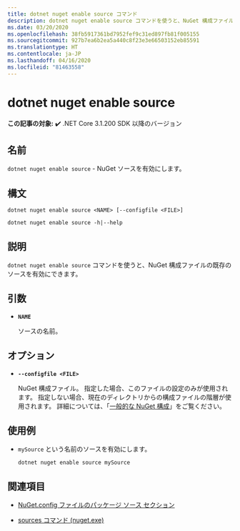 ```yaml
---
title: dotnet nuget enable source コマンド
description: dotnet nuget enable source コマンドを使うと、NuGet 構成ファイルの既存のソースを有効にできます。
ms.date: 03/20/2020
ms.openlocfilehash: 38fb5917361bd7952fef9c31ed897fb81f005155
ms.sourcegitcommit: 927b7ea6b2ea5a440c8f23e3e66503152eb85591
ms.translationtype: HT
ms.contentlocale: ja-JP
ms.lasthandoff: 04/16/2020
ms.locfileid: "81463558"
---
```

# <a name="dotnet-nuget-enable-source"></a>dotnet nuget enable source

**この記事の対象:** ✔️ .NET Core 3.1.200 SDK 以降のバージョン

## <a name="name"></a>名前

`dotnet nuget enable source` - NuGet ソースを有効にします。

## <a name="synopsis"></a>構文

```dotnetcli
dotnet nuget enable source <NAME> [--configfile <FILE>]

dotnet nuget enable source -h|--help
```

## <a name="description"></a>説明

`dotnet nuget enable source` コマンドを使うと、NuGet 構成ファイルの既存のソースを有効にできます。

## <a name="arguments"></a>引数

- **`NAME`**

  ソースの名前。

## <a name="options"></a>オプション

- **`--configfile <FILE>`**

  NuGet 構成ファイル。 指定した場合、このファイルの設定のみが使用されます。 指定しない場合、現在のディレクトリからの構成ファイルの階層が使用されます。 詳細については、「[一般的な NuGet 構成](https://docs.microsoft.com/nuget/consume-packages/configuring-nuget-behavior)」をご覧ください。

## <a name="examples"></a>使用例

- `mySource` という名前のソースを有効にします。

  ```dotnetcli
  dotnet nuget enable source mySource
  ```

## <a name="see-also"></a>関連項目

- [NuGet.config ファイルのパッケージ ソース セクション](/nuget/reference/nuget-config-file#package-source-sections)

- [sources コマンド (nuget.exe)](/nuget/reference/cli-reference/cli-ref-sources)
